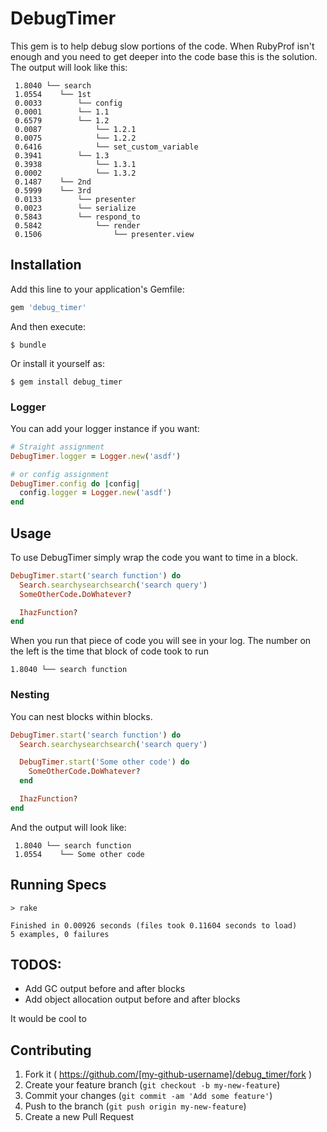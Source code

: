 # DebugTimer

This gem is to help debug slow portions of the code.  When RubyProf isn't enough and you need to get deeper into the code base this is the solution.  The output will look like this:

```
 1.8040 └── search
 1.0554    └── 1st
 0.0033        └── config
 0.0001        └── 1.1
 0.6579        └── 1.2
 0.0087            └── 1.2.1
 0.0075            └── 1.2.2
 0.6416            └── set_custom_variable
 0.3941        └── 1.3
 0.3938            └── 1.3.1
 0.0002            └── 1.3.2
 0.1487    └── 2nd
 0.5999    └── 3rd
 0.0133        └── presenter
 0.0023        └── serialize
 0.5843        └── respond_to
 0.5842            └── render
 0.1506                └── presenter.view

 ```

## Installation

Add this line to your application's Gemfile:

```ruby
gem 'debug_timer'
```

And then execute:

    $ bundle

Or install it yourself as:

    $ gem install debug_timer

### Logger

You can add your logger instance if you want:

```ruby
# Straight assignment
DebugTimer.logger = Logger.new('asdf')

# or config assignment
DebugTimer.config do |config|
  config.logger = Logger.new('asdf')
end

```
## Usage

To use DebugTimer simply wrap the code you want to time in a block.

```ruby
DebugTimer.start('search function') do
  Search.searchysearchsearch('search query')
  SomeOtherCode.DoWhatever?

  IhazFunction?
end
```

When you run that piece of code you will see in your log.  The number on the left is the time that block of code took to run

```
1.8040 └── search function
```

### Nesting

You can nest blocks within blocks.

```ruby
DebugTimer.start('search function') do
  Search.searchysearchsearch('search query')

  DebugTimer.start('Some other code') do
    SomeOtherCode.DoWhatever?
  end

  IhazFunction?
end
```

And the output will look like:

```
 1.8040 └── search function
 1.0554    └── Some other code
```

## Running Specs

```
> rake

Finished in 0.00926 seconds (files took 0.11604 seconds to load)
5 examples, 0 failures
```

## TODOS:
- Add GC output before and after blocks
- Add object allocation output before and after blocks

It would be cool to
## Contributing

1. Fork it ( https://github.com/[my-github-username]/debug_timer/fork )
2. Create your feature branch (`git checkout -b my-new-feature`)
3. Commit your changes (`git commit -am 'Add some feature'`)
4. Push to the branch (`git push origin my-new-feature`)
5. Create a new Pull Request
